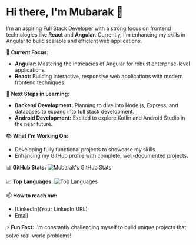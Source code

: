 # Hi there, I'm Mubarak 👋

I'm an aspiring Full Stack Developer with a strong focus on frontend technologies like **React** and **Angular**. Currently, I'm enhancing my skills in Angular to build scalable and efficient web applications.

🔭 **Current Focus:**
- **Angular:** Mastering the intricacies of Angular for robust enterprise-level applications.
- **React:** Building interactive, responsive web applications with modern frontend techniques.

🌱 **Next Steps in Learning:**
- **Backend Development:** Planning to dive into Node.js, Express, and databases to expand into full stack development.
- **Android Development:** Excited to explore Kotlin and Android Studio in the near future.

📚 **What I'm Working On:**
- Developing fully functional projects to showcase my skills.
- Enhancing my GitHub profile with complete, well-documented projects.

📊 **GitHub Stats:**
![Mubarak's GitHub Stats](https://github-readme-stats.vercel.app/api?username=Freedteck&show_icons=true&theme=radical)

📈 **Top Languages:**
![Top Languages](https://github-readme-stats.vercel.app/api/top-langs/?username=Freedteck&layout=compact&theme=radical)

📫 **How to reach me:**
- [LinkedIn](Your LinkedIn URL)
- [Email](freedteck@gmail.com)

⚡ **Fun Fact:** I'm constantly challenging myself to build unique projects that solve real-world problems!
